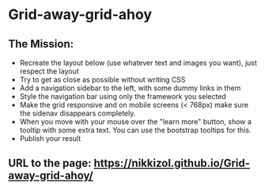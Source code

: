 # Grid-away-grid-ahoy
## The Mission:
* Recreate the layout below (use whatever text and images you want), just respect the layout
* Try to get as close as possible without writing CSS
* Add a navigation sidebar to the left, with some dummy links in them
* Style the navigation bar using only the framework you selected
* Make the grid responsive and on mobile screens (< 768px) make sure the sidenav disappears completely.
* When you move with your mouse over the "learn more" button, show a tooltip with some extra text. You can use the bootstrap tooltips for this.
* Publish your result
## URL to the page: https://nikkizol.github.io/Grid-away-grid-ahoy/
